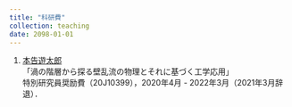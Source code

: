 ```yaml
---
title: "科研費"
collection: teaching
date: 2098-01-01
---
```

<ol reversed>
<li>
<u>本告遊太郎</u><br>
「渦の階層から探る壁乱流の物理とそれに基づく工学応用」<br>
特別研究員奨励費（20J10399），2020年4月 - 2022年3月（2021年3月辞退）．
</li>
</ol>

